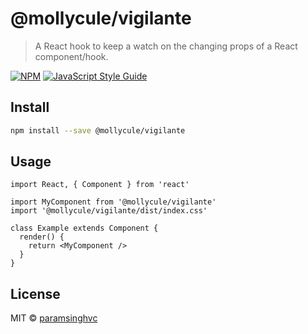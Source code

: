 # @mollycule/vigilante

> A React hook to keep a watch on the changing props of a React component/hook.

[![NPM](https://img.shields.io/npm/v/@mollycule/vigilante.svg)](https://www.npmjs.com/package/@mollycule/vigilante) [![JavaScript Style Guide](https://img.shields.io/badge/code_style-standard-brightgreen.svg)](https://standardjs.com)

## Install

```bash
npm install --save @mollycule/vigilante
```

## Usage

```tsx
import React, { Component } from 'react'

import MyComponent from '@mollycule/vigilante'
import '@mollycule/vigilante/dist/index.css'

class Example extends Component {
  render() {
    return <MyComponent />
  }
}
```

## License

MIT © [paramsinghvc](https://github.com/paramsinghvc)
